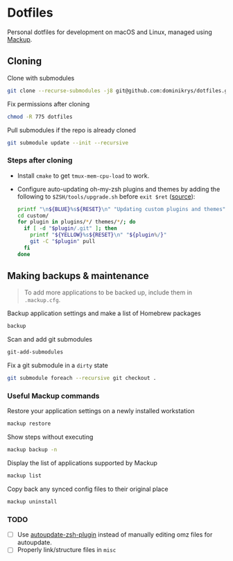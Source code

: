 # Dotfiles

Personal dotfiles for development on macOS and Linux, managed using [Mackup](https://github.com/lra/mackup).

## Cloning

Clone with submodules

```bash
git clone --recurse-submodules -j8 git@github.com:dominikrys/dotfiles.git
```

Fix permissions after cloning

```bash
chmod -R 775 dotfiles
```

Pull submodules if the repo is already cloned

```bash
git submodule update --init --recursive
```

### Steps after cloning

- Install `cmake` to get `tmux-mem-cpu-load` to work.

- Configure auto-updating oh-my-zsh plugins and themes by adding the following to `$ZSH/tools/upgrade.sh` before `exit $ret` ([source](https://unix.stackexchange.com/questions/477258/how-to-auto-update-custom-plugins-in-oh-my-zsh/597740#597740)):

  ```zsh
  printf "\n${BLUE}%s${RESET}\n" "Updating custom plugins and themes"
  cd custom/
  for plugin in plugins/*/ themes/*/; do
    if [ -d "$plugin/.git" ]; then
      printf "${YELLOW}%s${RESET}\n" "${plugin%/}"
      git -C "$plugin" pull
    fi
  done
  ```

## Making backups & maintenance

> To add more applications to be backed up, include them in `.mackup.cfg`.

Backup application settings and make a list of Homebrew packages

```bash
backup
```

Scan and add git submodules

```bash
git-add-submodules
```

Fix a git submodule in a `dirty` state

```bash
git submodule foreach --recursive git checkout .
```

### Useful Mackup commands

Restore your application settings on a newly installed workstation

```bash
mackup restore
```

Show steps without executing

```bash
mackup backup -n
```

Display the list of applications supported by Mackup

```bash
mackup list
```

Copy back any synced config files to their original place

```bash
mackup uninstall
```

### TODO

- [ ] Use [autoupdate-zsh-plugin](https://github.com/TamCore/autoupdate-oh-my-zsh-plugins) instead of manually editing omz files for autoupdate.
- [ ] Properly link/structure files in `misc`
